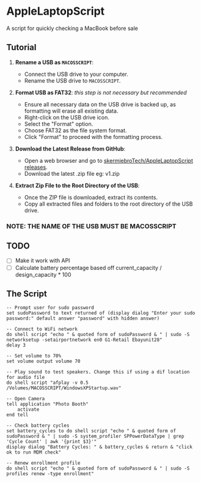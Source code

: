 # AppleLaptopScript
A script for quickly checking a MacBook before sale

## Tutorial
1. **Rename a USB as `MACOSSCRIPT`**:
   - Connect the USB drive to your computer.
   - Rename the USB drive to `MACOSSCRIPT`.

2. **Format USB as FAT32**:
   *this step is not necessary but recommended*
   - Ensure all necessary data on the USB drive is backed up, as formatting will erase all existing data.
   - Right-click on the USB drive icon.
   - Select the "Format" option.
   - Choose FAT32 as the file system format.
   - Click "Format" to proceed with the formatting process.

4. **Download the Latest Release from GitHub**:
   - Open a web browser and go to [skermiebroTech/AppleLaptopScript releases](https://github.com/skermiebroTech/AppleLaptopScript/releases).
   - Download the latest .zip file eg: v1.zip

5. **Extract Zip File to the Root Directory of the USB**:
   - Once the ZIP file is downloaded, extract its contents.
   - Copy all extracted files and folders to the root directory of the USB drive.

### NOTE: THE NAME OF THE USB MUST BE MACOSSCRIPT

## TODO
- [ ] Make it work with API
- [ ] Calculate battery percentage based off current_capacity / design_capacity * 100

## The Script
```applescript
-- Prompt user for sudo password
set sudoPassword to text returned of (display dialog "Enter your sudo password:" default answer "password" with hidden answer)

-- Connect to WiFi network
do shell script "echo " & quoted form of sudoPassword & " | sudo -S networksetup -setairportnetwork en0 G1-Retail Ebayunit28"
delay 3

-- Set volume to 70%
set volume output volume 70

-- Play sound to test speakers. Change this if using a dif location for audio file
do shell script "afplay -v 0.5 /Volumes/MACOSSCRIPT/WindowsXPStartup.wav"

-- Open Camera
tell application "Photo Booth"
	activate
end tell

-- Check battery cycles
set battery_cycles to do shell script "echo " & quoted form of sudoPassword & " | sudo -S system_profiler SPPowerDataType | grep 'Cycle Count' | awk '{print $3}'"
display dialog "Battery Cycles: " & battery_cycles & return & "click ok to run MDM check"

-- Renew enrollment profile
do shell script "echo " & quoted form of sudoPassword & " | sudo -S profiles renew -type enrollment"
